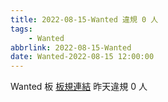 ```yaml
---
title: 2022-08-15-Wanted 違規 0 人
tags:
    - Wanted
abbrlink: 2022-08-15-Wanted
date: Wanted-2022-08-15 12:00:00
---
```

Wanted 板 [板規連結](https://www.ptt.cc/bbs/Wanted/M.1608829773.A.D3B.html)
昨天違規 0 人
